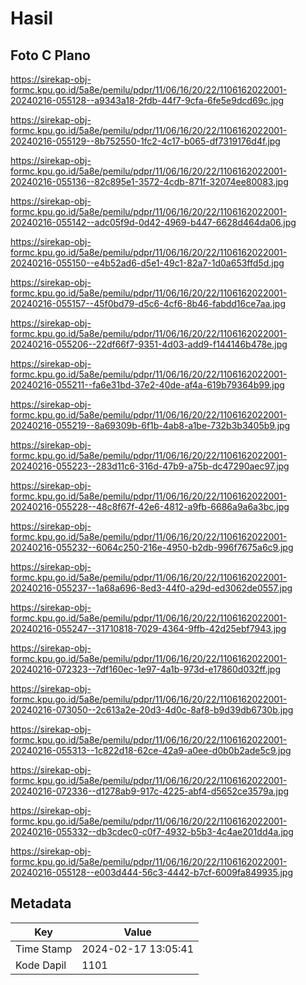 # Hasil

## Foto C Plano

https://sirekap-obj-formc.kpu.go.id/5a8e/pemilu/pdpr/11/06/16/20/22/1106162022001-20240216-055128--a9343a18-2fdb-44f7-9cfa-6fe5e9dcd69c.jpg

https://sirekap-obj-formc.kpu.go.id/5a8e/pemilu/pdpr/11/06/16/20/22/1106162022001-20240216-055129--8b752550-1fc2-4c17-b065-df7319176d4f.jpg

https://sirekap-obj-formc.kpu.go.id/5a8e/pemilu/pdpr/11/06/16/20/22/1106162022001-20240216-055136--82c895e1-3572-4cdb-871f-32074ee80083.jpg

https://sirekap-obj-formc.kpu.go.id/5a8e/pemilu/pdpr/11/06/16/20/22/1106162022001-20240216-055142--adc05f9d-0d42-4969-b447-6628d464da06.jpg

https://sirekap-obj-formc.kpu.go.id/5a8e/pemilu/pdpr/11/06/16/20/22/1106162022001-20240216-055150--e4b52ad6-d5e1-49c1-82a7-1d0a653ffd5d.jpg

https://sirekap-obj-formc.kpu.go.id/5a8e/pemilu/pdpr/11/06/16/20/22/1106162022001-20240216-055157--45f0bd79-d5c6-4cf6-8b46-fabdd16ce7aa.jpg

https://sirekap-obj-formc.kpu.go.id/5a8e/pemilu/pdpr/11/06/16/20/22/1106162022001-20240216-055206--22df66f7-9351-4d03-add9-f144146b478e.jpg

https://sirekap-obj-formc.kpu.go.id/5a8e/pemilu/pdpr/11/06/16/20/22/1106162022001-20240216-055211--fa6e31bd-37e2-40de-af4a-619b79364b99.jpg

https://sirekap-obj-formc.kpu.go.id/5a8e/pemilu/pdpr/11/06/16/20/22/1106162022001-20240216-055219--8a69309b-6f1b-4ab8-a1be-732b3b3405b9.jpg

https://sirekap-obj-formc.kpu.go.id/5a8e/pemilu/pdpr/11/06/16/20/22/1106162022001-20240216-055223--283d11c6-316d-47b9-a75b-dc47290aec97.jpg

https://sirekap-obj-formc.kpu.go.id/5a8e/pemilu/pdpr/11/06/16/20/22/1106162022001-20240216-055228--48c8f67f-42e6-4812-a9fb-6686a9a6a3bc.jpg

https://sirekap-obj-formc.kpu.go.id/5a8e/pemilu/pdpr/11/06/16/20/22/1106162022001-20240216-055232--6064c250-216e-4950-b2db-996f7675a6c9.jpg

https://sirekap-obj-formc.kpu.go.id/5a8e/pemilu/pdpr/11/06/16/20/22/1106162022001-20240216-055237--1a68a696-8ed3-44f0-a29d-ed3062de0557.jpg

https://sirekap-obj-formc.kpu.go.id/5a8e/pemilu/pdpr/11/06/16/20/22/1106162022001-20240216-055247--31710818-7029-4364-9ffb-42d25ebf7943.jpg

https://sirekap-obj-formc.kpu.go.id/5a8e/pemilu/pdpr/11/06/16/20/22/1106162022001-20240216-072323--7df160ec-1e97-4a1b-973d-e17860d032ff.jpg

https://sirekap-obj-formc.kpu.go.id/5a8e/pemilu/pdpr/11/06/16/20/22/1106162022001-20240216-073050--2c613a2e-20d3-4d0c-8af8-b9d39db6730b.jpg

https://sirekap-obj-formc.kpu.go.id/5a8e/pemilu/pdpr/11/06/16/20/22/1106162022001-20240216-055313--1c822d18-62ce-42a9-a0ee-d0b0b2ade5c9.jpg

https://sirekap-obj-formc.kpu.go.id/5a8e/pemilu/pdpr/11/06/16/20/22/1106162022001-20240216-072336--d1278ab9-917c-4225-abf4-d5652ce3579a.jpg

https://sirekap-obj-formc.kpu.go.id/5a8e/pemilu/pdpr/11/06/16/20/22/1106162022001-20240216-055332--db3cdec0-c0f7-4932-b5b3-4c4ae201dd4a.jpg

https://sirekap-obj-formc.kpu.go.id/5a8e/pemilu/pdpr/11/06/16/20/22/1106162022001-20240216-055128--e003d444-56c3-4442-b7cf-6009fa849935.jpg


## Metadata

| Key        | Value               |
| ---------- | ------------------- |
| Time Stamp | 2024-02-17 13:05:41 |
| Kode Dapil | 1101                |



